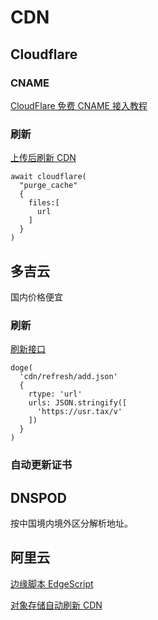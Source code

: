 # CDN

## Cloudflare

### CNAME

[CloudFlare 免费 CNAME 接入教程](https://luotianyi.vc/6185.html)

### 刷新

[上传后刷新 CDN](https://github.com/user-tax/site/blob/main/sh/cloudflare.js)

```
await cloudflare(
  "purge_cache"
  {
    files:[
      url
    ]
  }
)
```
## 多吉云

国内价格便宜

### 刷新

[刷新接口](https://www.npmjs.com/package/@u7/doge)

```
doge(
  'cdn/refresh/add.json'
  {
    rtype: 'url'
    urls: JSON.stringify([
      'https://usr.tax/v'
    ])
  }
)
```

### 自动更新证书

## DNSPOD

按中国境内境外区分解析地址。

## 阿里云

[边缘脚本 EdgeScript](https://help.aliyun.com/document_detail/126565.html)

[对象存储自动刷新 CDN](https://developer.aliyun.com/article/759596)
